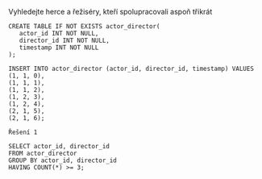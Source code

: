 Vyhledejte herce a řežiséry, kteří spolupracovali aspoň třikrát
    
    CREATE TABLE IF NOT EXISTS actor_director(
       actor_id INT NOT NULL,
       director_id INT NOT NULL,
       timestamp INT NOT NULL
    );
    
    INSERT INTO actor_director (actor_id, director_id, timestamp) VALUES
    (1, 1, 0),
    (1, 1, 1),
    (1, 1, 2),
    (1, 2, 3),
    (1, 2, 4),
    (2, 1, 5),
    (2, 1, 6);
    
    Řešení 1
    
    SELECT actor_id, director_id
    FROM actor_director
    GROUP BY actor_id, director_id
    HAVING COUNT(*) >= 3;